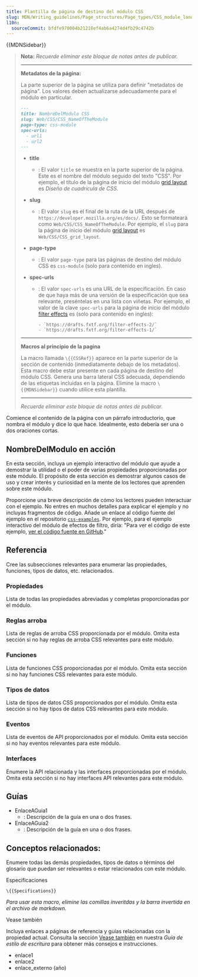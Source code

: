 ```yaml
---
title: Plantilla de página de destino del módulo CSS
slug: MDN/Writing_guidelines/Page_structures/Page_types/CSS_module_landing_page_template
l10n:
  sourceCommit: bfdfe970004b21218ef4ab6a4274d4fb29c4742b
---
```


{{MDNSidebar}}

> **Nota:** _Recuerde eliminar este bloque de notas antes de publicar._
>
> ---
>
> **Metadatos de la página:**
>
> La parte superior de la página se utiliza para definir "metadatos de página".
> Los valores deben actualizarse adecuadamente para el módulo en particular.
>
> ```md
> ---
> title: NombreDelModulo CSS
> slug: Web/CSS/CSS_NameOfTheModule
> page-type: css-module
> spec-urls:
>   - url1
>   - url2
> ---
> ```
>
> - **title**
>   - : El valor `title` se muestra en la parte superior de la página.
>     Este es el nombre del módulo seguido del texto "CSS".
>     Por ejemplo, el título de la página de inicio del módulo [grid layout](/es/docs/Web/CSS/CSS_grid_layout) es _Diseño de cuadrícula de CSS_.
> - **slug**
>   - : El valor `slug` es el final de la ruta de la URL después de `https://developer.mozilla.org/es/docs/`.
>     Esto se formateará como `Web/CSS/CSS_NameOfTheModule`.
>     Por ejemplo, el `slug` para la página de inicio del módulo [grid layout](/es/docs/Web/CSS/CSS_grid_layout) es `Web/CSS/CSS_grid_layout`.
> - **page-type**
>   - : El valor `page-type` para las páginas de destino del módulo CSS es `css-module` (solo para contenido en ingles).
> - **spec-urls**
>
>   - : El valor `spec-urls` es una URL de la especificación. En caso de que haya más de una versión de la especificación que sea relevante, preséntelas en una lista con viñetas. Por ejemplo, el valor de la clave `spec-urls` para la página de inicio del módulo [filter effects](/es/docs/Web/CSS/CSS_filter_effects) es (solo para contenido en ingles):
>
>     ```plain
>     - `https://drafts.fxtf.org/filter-effects-2/`
>     - `https://drafts.fxtf.org/filter-effects-1/`
>     ```
>
> ---
>
> **Macros al principio de la pagina**
>
> La macro llamada `\{{CSSRef}}` aparece en la parte superior de la sección de contenido (inmediatamente debajo de los metadatos).
> Esta macro debe estar presente en cada página de destino del módulo CSS. Genera una barra lateral CSS adecuada, dependiendo de las etiquetas incluidas en la página.
> Elimine la macro `\{{MDNSidebar}}` cuando utilice esta plantilla.
>
> ---
>
> _Recuerde eliminar este bloque de notas antes de publicar._

Comience el contenido de la página con un párrafo introductorio, que nombra el módulo y dice lo que hace.
Idealmente, esto debería ser una o dos oraciones cortas.

## NombreDelModulo en acción

En esta sección, incluya un ejemplo interactivo del módulo que ayude a demostrar la utilidad o el poder de varias propiedades proporcionadas por este módulo. El propósito de esta sección es demostrar algunos casos de uso y crear interés y curiosidad en la mente de los lectores que aprenden sobre este módulo.

Proporcione una breve descripción de cómo los lectores pueden interactuar con el ejemplo. No entres en muchos detalles para explicar el ejemplo y no incluyas fragmentos de código. Añade un enlace al código fuente del ejemplo en el repositorio [`css-examples`](https://github.com/mdn/css-examples/tree/main/modules). Por ejemplo, para el ejemplo interactivo del módulo de efectos de filtro, diría:
"Para ver el código de este ejemplo, [ver el código fuente en GitHub](https://github.com/mdn/css-examples/blob/main/modules/filters.html)."

## Referencia

Cree las subsecciones relevantes para enumerar las propiedades, funciones, tipos de datos, etc. relacionados.

### Propiedades

Lista de todas las propiedades abreviadas y completas proporcionadas por el módulo.

### Reglas arroba

Lista de reglas de arroba CSS proporcionada por el módulo. Omita esta sección si no hay reglas de arroba CSS relevantes para este módulo.

### Funciones

Lista de funciones CSS proporcionadas por el módulo. Omita esta sección si no hay funciones CSS relevantes para este módulo.

### Tipos de datos

Lista de tipos de datos CSS proporcionados por el módulo. Omita esta sección si no hay tipos de datos CSS relevantes para este módulo.

### Eventos

Lista de eventos de API proporcionados por el módulo. Omita esta sección si no hay eventos relevantes para este módulo.

### Interfaces

Enumere la API relacionada y las interfaces proporcionadas por el módulo. Omita esta sección si no hay interfaces API relevantes para este módulo.

## Guías

- EnlaceAGuia1
  - : Descripción de la guía en una o dos frases.
- EnlaceAGuia2
  - : Descripción de la guía en una o dos frases.

## Conceptos relacionados:

Enumere todas las demás propiedades, tipos de datos o términos del glosario que puedan ser relevantes o estar relacionados con este módulo.

Especificaciones

`\{{Specifications}}`

_Para usar esta macro, elimine las comillas inveritdas y la barra invertida en el archivo de markdown._

Vease también

Incluya enlaces a páginas de referencia y guías relacionadas con la propiedad actual. Consulta la sección [Vease también](/es/docs/MDN/Writing_guidelines/Writing_style_guide#see_also_section) en nuestra _Guía de estilo de escritura_ para obtener más consejos e instrucciones.	

- enlace1
- enlace2
- enlace_externo (año)
